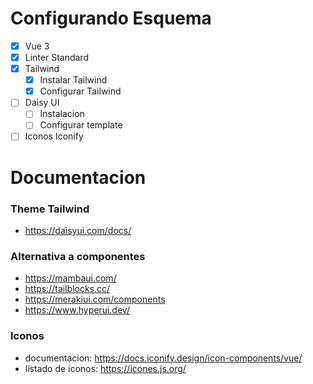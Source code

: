 # Configurando Esquema

- [x] Vue 3
- [x] Linter Standard
- [x] Tailwind
  - [x] Instalar Tailwind
  - [x] Configurar Tailwind
- [ ] Daisy UI
  - [ ] Instalacion
  - [ ] Configurar template 
- [ ] Iconos Iconify

# Documentacion

### Theme Tailwind
- https://daisyui.com/docs/
### Alternativa a componentes
- https://mambaui.com/
- https://tailblocks.cc/
- https://merakiui.com/components
- https://www.hyperui.dev/

### Iconos
- documentacion: https://docs.iconify.design/icon-components/vue/
- listado de iconos: https://icones.js.org/
